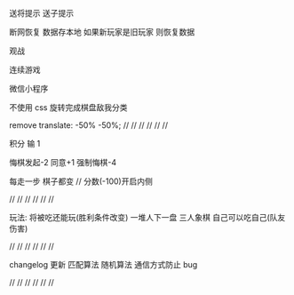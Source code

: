 送将提示
送子提示

断网恢复
数据存本地 如果新玩家是旧玩家 则恢复数据

观战

连续游戏

微信小程序

不使用 css 旋转完成棋盘敌我分类

remove translate: -50% -50%;
//
//
//
//
//
//

积分
输 1

悔棋发起-2 同意+1
强制悔棋-4

每走一步 棋子都变 // 分数(-100)开启内侧

//
//
//
//
//
//

玩法:
将被吃还能玩(胜利条件改变)
一堆人下一盘
三人象棋
自己可以吃自己(队友伤害)

//
//
//
//
//
//

changelog
更新
匹配算法 随机算法 通信方式防止 bug

//
//
//
//
//
//
